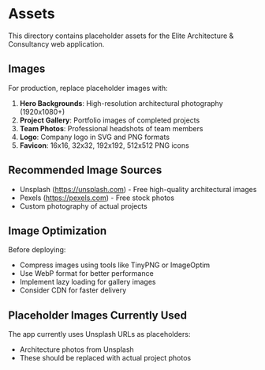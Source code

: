 # Assets

This directory contains placeholder assets for the Elite Architecture & Consultancy web application.

## Images

For production, replace placeholder images with:

1. **Hero Backgrounds**: High-resolution architectural photography (1920x1080+)
2. **Project Gallery**: Portfolio images of completed projects
3. **Team Photos**: Professional headshots of team members
4. **Logo**: Company logo in SVG and PNG formats
5. **Favicon**: 16x16, 32x32, 192x192, 512x512 PNG icons

## Recommended Image Sources

- Unsplash (https://unsplash.com) - Free high-quality architectural images
- Pexels (https://pexels.com) - Free stock photos
- Custom photography of actual projects

## Image Optimization

Before deploying:
- Compress images using tools like TinyPNG or ImageOptim
- Use WebP format for better performance
- Implement lazy loading for gallery images
- Consider CDN for faster delivery

## Placeholder Images Currently Used

The app currently uses Unsplash URLs as placeholders:
- Architecture photos from Unsplash
- These should be replaced with actual project photos
